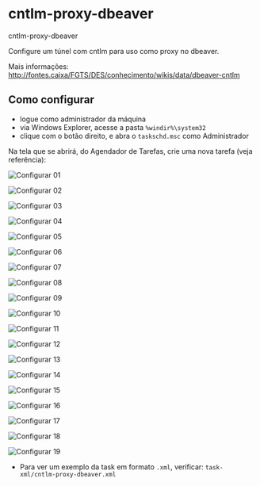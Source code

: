 # cntlm-proxy-dbeaver

cntlm-proxy-dbeaver

Configure um túnel com cntlm para uso como proxy no dbeaver.

Mais informações: http://fontes.caixa/FGTS/DES/conhecimento/wikis/data/dbeaver-cntlm

## Como configurar

- logue como administrador da máquina
- via Windows Explorer, acesse a pasta `%windir%\system32`
- clique com o botão direito, e abra o `taskschd.msc` como Administrador

Na tela que se abrirá, do Agendador de Tarefas, crie uma nova tarefa (veja referência):

![Configurar 01](images/config_01.PNG)

![Configurar 02](images/config_02.PNG)

![Configurar 03](images/config_03.PNG)

![Configurar 04](images/config_04.PNG)

![Configurar 05](images/config_05.PNG)

![Configurar 06](images/config_06.PNG)

![Configurar 07](images/config_07.PNG)

![Configurar 08](images/config_08.PNG)

![Configurar 09](images/config_09.PNG)

![Configurar 10](images/config_10.PNG)

![Configurar 11](images/config_11.PNG)

![Configurar 12](images/config_12.PNG)

![Configurar 13](images/config_13.PNG)

![Configurar 14](images/config_14.PNG)

![Configurar 15](images/config_15.PNG)

![Configurar 16](images/config_16.PNG)

![Configurar 17](images/config_17.PNG)

![Configurar 18](images/config_18.PNG)

![Configurar 19](images/config_19.PNG)

- Para ver um exemplo da task em formato `.xml`, verificar: `task-xml/cntlm-proxy-dbeaver.xml`
